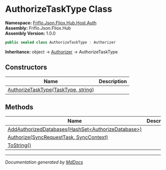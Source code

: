 ﻿<!--  
  <auto-generated>   
    The contents of this file were generated by a tool.  
    Changes to this file may be list if the file is regenerated  
  </auto-generated>   
-->

# AuthorizeTaskType Class

**Namespace:** [Friflo.Json.Fliox.Hub.Host.Auth](../index.md)  
**Assembly:** Friflo.Json.Fliox.Hub  
**Assembly Version:** 1.0.0

```csharp
public sealed class AuthorizeTaskType : Authorizer
```

**Inheritance:** object → [Authorizer](../Authorizer/index.md) → AuthorizeTaskType

## Constructors

| Name                                                         | Description |
| ------------------------------------------------------------ | ----------- |
| [AuthorizeTaskType(TaskType, string)](constructors/index.md) |             |

## Methods

| Name                                                                                      | Description |
| ----------------------------------------------------------------------------------------- | ----------- |
| [AddAuthorizedDatabases(HashSet\<AuthorizeDatabase\>)](methods/AddAuthorizedDatabases.md) |             |
| [Authorize(SyncRequestTask, SyncContext)](methods/Authorize.md)                           |             |
| [ToString()](methods/ToString.md)                                                         |             |

___

*Documentation generated by [MdDocs](https://github.com/ap0llo/mddocs)*

